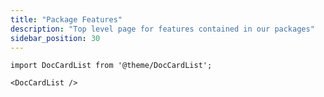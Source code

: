 ```yaml
---
title: "Package Features"
description: "Top level page for features contained in our packages"
sidebar_position: 30
---
```


```mdx-code-block
import DocCardList from '@theme/DocCardList';

<DocCardList />
```
